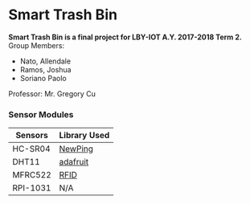 ﻿# Smart Trash Bin
**Smart Trash Bin is a final project for LBY-IOT A.Y. 2017-2018 Term 2.**
Group Members:
 - Nato, Allendale
 - Ramos, Joshua
 - Soriano Paolo

Professor: Mr. Gregory Cu

### Sensor Modules
|Sensors| Library Used |
|--|--|
| HC-SR04 | [NewPing](https://bitbucket.org/teckel12/arduino-new-ping/wiki/Home) |
|DHT11|[adafruit](https://github.com/adafruit/DHT-sensor-library)|
|MFRC522|[RFID](https://github.com/miguelbalboa/rfid)|
|RPI-1031|N/A|





